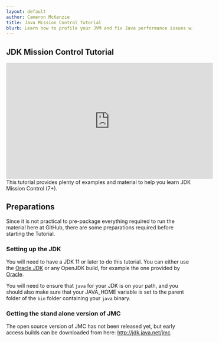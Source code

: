```yaml
---
layout: default
author: Cameron McKenzie
title: Java Mission Control Tutorial
blurb: Learn how to profile your JVM and fix Java performance issues with Java Mission Control and Flight Recorder.
---
```


## JDK Mission Control Tutorial
<div class="embed-responsive embed-responsive-16by9">
<iframe width="560" height="315" src="https://www.youtube.com/embed/E3gxhuATmHs" frameborder="0" allow="accelerometer; autoplay; clipboard-write; encrypted-media; gyroscope; picture-in-picture" allowfullscreen></iframe>
</div>
This tutorial provides plenty of examples and material to help you learn JDK Mission Control (7+).

## Preparations
Since it is not practical to pre-package everything required to run the material here at GitHub, there are some preparations required before starting the Tutorial.

### Setting up the JDK
You will need to have a JDK 11 or later to do this tutorial. You can either use the [Oracle JDK](http://java.oracle.com) or any OpenJDK build, for example the one provided by [Oracle](http://jdk.java.net/11/).

You will need to ensure that `java` for your JDK is on your path, and you should also make sure that your JAVA_HOME variable is set to the parent folder of the `bin` folder containing your `java` binary.

### Getting the stand alone version of JMC
The open source version of JMC has not been released yet, but early access builds can be downloaded from here:
http://jdk.java.net/jmc